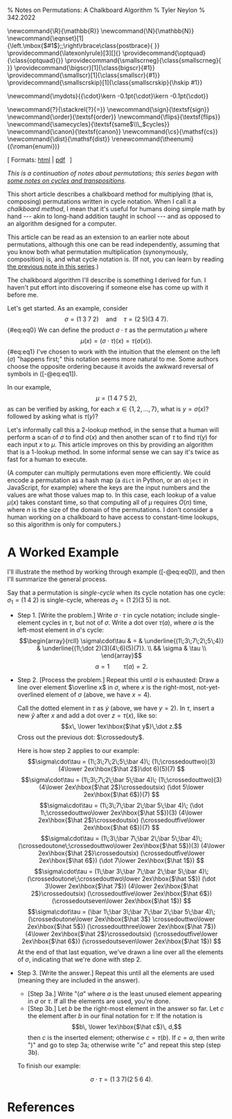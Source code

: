 % Notes on Permutations: A Chalkboard Algorithm
% Tyler Neylon
% 342.2022

\newcommand{\R}{\mathbb{R}}
\newcommand{\N}{\mathbb{N}}
\newcommand{\eqnset}[1]{\left.\mbox{$#1$}\;\;\right\rbrace\class{postbrace}{ }}
\providecommand{\latexonlyrule}[3][]{}
\providecommand{\optquad}{\class{optquad}{}}
\providecommand{\smallscrneg}{\class{smallscrneg}{ }}
\providecommand{\bigscr}[1]{\class{bigscr}{#1}}
\providecommand{\smallscr}[1]{\class{smallscr}{#1}}
\providecommand{\smallscrskip}[1]{\class{smallscrskip}{\hskip #1}}

\newcommand{\mydots}{{\cdot}\kern -0.1pt{\cdot}\kern -0.1pt{\cdot}}

\newcommand{\?}{\stackrel{?}{=}}
\newcommand{\sign}{\textsf{sign}}
\newcommand{\order}{\textsf{order}}
\newcommand{\flips}{\textsf{flips}}
\newcommand{\samecycles}{\textsf{same$\\\_$cycles}}
\newcommand{\canon}{\textsf{canon}}
\newcommand{\cs}{\mathsf{cs}}
\newcommand{\dist}{\mathsf{dist}}
\renewcommand{\theenumi}{(\roman{enumi})}

[
Formats:
 [html](http://tylerneylon.com/a/perms2/perms2.html) |
 [pdf](http://tylerneylon.com/a/perms2/perms2.pdf)
 $\,$
]

*This is a continuation of notes about permutations; this series
began with
[some notes on cycles and
transpositions](http://tylerneylon.com/a/perms1/perms1.html).*

<!-- TODO

* [ ] Right now I say some examples are the same that aren't. Fix
      that lack of consistency.
* [ ] Delete perms1.md which is in this directory for reference.
* [ ] Check and clean up how the references are looking.
* [ ] There are two elements I added by hand to perms1.html which I'd rather add
      to the template file: the google analytics tracking, and the call to
      subscribe at the bottom of the page.

-->

This short article describes a chalkboard method for
multiplying (that is, composing) permutations written in cycle notation.
When I call it a *chalkboard method*, I mean that it's useful for
humans doing simple math by hand --- akin to long-hand addition taught
in school --- and as opposed to an algorithm designed for a computer.

This article can be read as an extension to an earlier note about
permutations, although
this one can be read independently, assuming that you know both what
permutation multiplication (synonymously, composition) is, and what
cycle notation is. (If not, you can learn by reading
[the previous note in this
series](http://tylerneylon.com/a/perms1/perms1.html).)

The chalkboard algorithm I'll describe is something I derived for fun.
I haven't put effort into discovering if someone else has come up with
it before me.

Let's get started. As an example, consider
$$\sigma = (1\;3\;7\;2) \quad\text{and}\quad
  \tau = (2\;5)(3\;4\;7).$$ {#eq:eq0}
We can define the product $\sigma\cdot\tau$ as the permutation $\mu$ where
$$\mu(x) = (\sigma\cdot\tau)(x) = \tau(\sigma(x)).$$ {#eq:eq1}
I've chosen to work with the intuition that
the element on the left ($\sigma$) "happens first;"
this notation seems more natural to me.
Some authors choose the opposite ordering because it avoids the
awkward reversal of symbols in ([-@eq:eq1]).

In our example,
$$ \mu = (1\;4\;7\;5\;2), $$
as can be verified by asking, for each $x\in\{1,2,\ldots,7\}$,
what is $y=\sigma(x)$? followed by asking what is $\tau(y)$?

Let's informally call this a 2-lookup method, in the sense that a
human will perform a scan of $\sigma$ to find $\sigma(x)$ and then
another scan of $\tau$ to find $\tau(y)$ for each input $x$ to $\mu$.
This article improves on this by providing an algorithm that
is a 1-lookup method. In some informal sense we can say it's twice
as fast for a human to execute.

(A computer can multiply permutations even more efficiently. We could
encode a permutation as a hash map (a `dict` in Python, or an
`object` in JavaScript, for example) where the keys are the input numbers
and the values are what those values map to. In this case, each lookup of a
value $\mu(x)$ takes constant time, so that computing all of $\mu$ requires
$O(n)$ time, where $n$ is the size of the domain of the permutations.
I don't consider a human working on a chalkboard to have access to
constant-time lookups, so this algorithm is only for computers.)

# A Worked Example

I'll illustrate the method by working through example
([-@eq:eq0]), and then I'll summarize the general process.

Say that a permutation is *single-cycle* when its cycle notation
has one cycle: $\sigma_1=(1\;4\;2)$ is single-cycle, whereas
$\sigma_2=(1\;2)(3\;5)$ is not.

* Step 1. [Write the problem.] Write $\sigma\cdot\tau$ in cycle notation;
     include single-element cycles in $\tau$, but not of $\sigma$. Write a dot
     over $\tau(a)$, where $a$ is the left-most element in
     $\sigma$'s cycle:
     $$\begin{array}{rcll}
           \sigma\cdot\tau & = & \underline{(1\;3\;7\;2\;5\;4)} & 
           \underline{(1\;\dot 2)(3)(4\;6)(5)(7)}. \\
           && \sigma & \tau \\
     \end{array}$$
     $$a=1 \qquad \tau(a)=2.$$
* Step 2. [Process the problem.]
     Repeat this until $\sigma$ is exhausted: Draw a line over element
     $\overline x$ in $\sigma$, where $x$ is the right-most, not-yet-overlined
     element of $\sigma$ (above, we have $x=4$).

     Call the dotted element in $\tau$ as $\dot y$ (above, we have $y=2$).
     In $\tau$, insert a new
     $\hat y$ after $x$ and add a dot over $z=\tau(x)$, like so:
     $$x\, \lower 1ex\hbox{$\hat y$}\,\dot z.$$
     Cross out the previous dot:
     $\crossedouty$.

     Here is how step 2 applies to our example:
     $$\sigma\cdot\tau =
         (1\;3\;7\;2\;5\;\bar 4)\;
         (1\;\crossedouttwo)(3)(4\lower 2ex\hbox{$\hat 2$}\dot 6)(5)(7)
     $$
     $$\sigma\cdot\tau =
         (1\;3\;7\;2\;\bar 5\;\bar 4)\;
         (1\;\crossedouttwo)(3)
         (4\lower 2ex\hbox{$\hat 2$}\crossedoutsix)
         (\dot 5\lower 2ex\hbox{$\hat 6$})(7)
     $$
     $$\sigma\cdot\tau =
         (1\;3\;7\;\bar 2\;\bar 5\;\bar 4)\;
         (\dot 1\;\crossedouttwo\lower 2ex\hbox{$\hat 5$})(3)
         (4\lower 2ex\hbox{$\hat 2$}\crossedoutsix)
         (\crossedoutfive\lower 2ex\hbox{$\hat 6$})(7)
     $$
     $$\sigma\cdot\tau =
         (1\;3\;\bar 7\;\bar 2\;\bar 5\;\bar 4)\;
         (\crossedoutone\;\crossedouttwo\lower 2ex\hbox{$\hat 5$})(3)
         (4\lower 2ex\hbox{$\hat 2$}\crossedoutsix)
         (\crossedoutfive\lower 2ex\hbox{$\hat 6$})
         (\dot 7\lower 2ex\hbox{$\hat 1$})
     $$
     $$\sigma\cdot\tau =
         (1\;\bar 3\;\bar 7\;\bar 2\;\bar 5\;\bar 4)\;
         (\crossedoutone\;\crossedouttwo\lower 2ex\hbox{$\hat 5$})
         (\dot 3\lower 2ex\hbox{$\hat 7$})
         (4\lower 2ex\hbox{$\hat 2$}\crossedoutsix)
         (\crossedoutfive\lower 2ex\hbox{$\hat 6$})
         (\crossedoutseven\lower 2ex\hbox{$\hat 1$})
     $$
     $$\sigma\cdot\tau =
         (\bar 1\;\bar 3\;\bar 7\;\bar 2\;\bar 5\;\bar 4)\;
         (\crossedoutone\lower 2ex\hbox{$\hat 3$}
         \crossedouttwo\lower 2ex\hbox{$\hat 5$})
         (\crossedoutthree\lower 2ex\hbox{$\hat 7$})
         (4\lower 2ex\hbox{$\hat 2$}\crossedoutsix)
         (\crossedoutfive\lower 2ex\hbox{$\hat 6$})
         (\crossedoutseven\lower 2ex\hbox{$\hat 1$})
     $$
     At the end of that last equation, we've drawn a line over all
     the elements of $\sigma$, indicating that we're done with step 2.
* Step 3. [Write the answer.]
     Repeat this until all the elements are used (meaning they
     are included in the answer).

     + [Step 3a.] Write "$(a$" where $a$ is the least unused element
       appearing in $\sigma$ or $\tau$. If all the elements are used, you're
       done.
     + [Step 3b.] Let $b$ be the right-most element in the answer so far.
       Let $c$ the element after $b$ in our final notation for $\tau$:
       If the notation is $$b\, \lower 1ex\hbox{$\hat c$}\, d,$$
       then $c$ is the inserted element; otherwise $c=\tau(b)$.
       If $c=a$, then write ")" and go to step 3a; otherwise write "$c$"
       and repeat this step (step 3b).

    To finish our example:

    $$ \sigma\cdot\tau = (1\;3\;7)(2\;5\;6\;4). $$

# References
